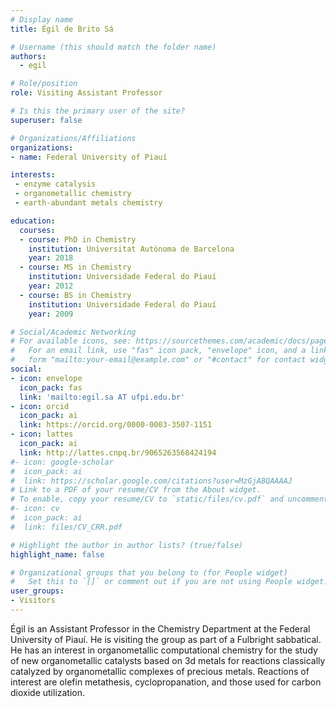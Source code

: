 ```yaml
---
# Display name
title: Égil de Brito Sá

# Username (this should match the folder name)
authors:
  - egil

# Role/position
role: Visiting Assistant Professor

# Is this the primary user of the site?
superuser: false

# Organizations/Affiliations
organizations:
- name: Federal University of Piauí

interests:
 - enzyme catalysis
 - organometallic chemistry
 - earth-abundant metals chemistry

education:
  courses:
  - course: PhD in Chemistry
    institution: Universitat Autònoma de Barcelona
    year: 2018
  - course: MS in Chemistry
    institution: Universidade Federal do Piauí
    year: 2012
  - course: BS in Chemistry
    institution: Universidade Federal do Piauí
    year: 2009

# Social/Academic Networking
# For available icons, see: https://sourcethemes.com/academic/docs/page-builder/#icons
#   For an email link, use "fas" icon pack, "envelope" icon, and a link in the
#   form "mailto:your-email@example.com" or "#contact" for contact widget.
social:
- icon: envelope
  icon_pack: fas
  link: 'mailto:egil.sa AT ufpi.edu.br'
- icon: orcid
  icon_pack: ai
  link: https://orcid.org/0000-0003-3507-1151
- icon: lattes
  icon_pack: ai
  link: http://lattes.cnpq.br/9065263568424194
#- icon: google-scholar
#  icon_pack: ai
#  link: https://scholar.google.com/citations?user=MzGjABQAAAAJ
# Link to a PDF of your resume/CV from the About widget.
# To enable, copy your resume/CV to `static/files/cv.pdf` and uncomment the lines below.
#- icon: cv
#  icon_pack: ai
#  link: files/CV_CRR.pdf

# Highlight the author in author lists? (true/false)
highlight_name: false

# Organizational groups that you belong to (for People widget)
#   Set this to `[]` or comment out if you are not using People widget.
user_groups:
- Visitors
---
```

Égil is an Assistant Professor in the Chemistry Department at the Federal University of Piauí. He is visiting the group as part of a Fulbright sabbatical. He has an interest in organometallic computational chemistry for the study of new organometallic catalysts based on 3d metals for reactions classically catalyzed by organometallic complexes of precious metals. Reactions of interest are olefin metathesis, cyclopropanation, and those used for carbon dioxide utilization.